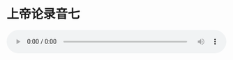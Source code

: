 # 上帝论录音七

<audio style="width: 100%;" preload="false" controls controlslist="nodownload"><source src="//cdn.simai.ml/audio/mp3/old/27380.mp3" type="audio/mpeg">Your browser does not support the audio element.</audio>



